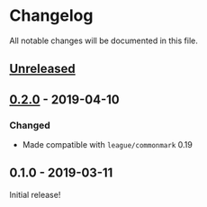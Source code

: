 # Changelog

All notable changes will be documented in this file.

## [Unreleased][unreleased]

## [0.2.0] - 2019-04-10

### Changed

 - Made compatible with `league/commonmark` 0.19

## 0.1.0 - 2019-03-11

Initial release!

[unreleased]: https://github.com/thephpleague/commonmark-ext-inlines-only/compare/v0.2.0...HEAD
[0.2.0]: https://github.com/thephpleague/commonmark-ext-inlines-only/compare/v0.1.0...v0.2.0
